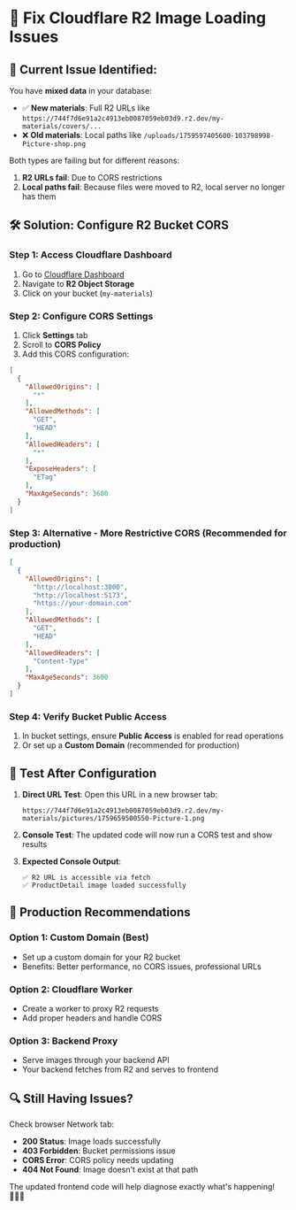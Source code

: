 # 🔧 Fix Cloudflare R2 Image Loading Issues

## 🚨 **Current Issue Identified:**
You have **mixed data** in your database:
- ✅ **New materials**: Full R2 URLs like `https://744f7d6e91a2c4913eb0087059eb03d9.r2.dev/my-materials/covers/...`
- ❌ **Old materials**: Local paths like `/uploads/1759597405600-103798998-Picture-shop.png`

Both types are failing but for different reasons:
1. **R2 URLs fail**: Due to CORS restrictions
2. **Local paths fail**: Because files were moved to R2, local server no longer has them

## 🛠️ **Solution: Configure R2 Bucket CORS**

### **Step 1: Access Cloudflare Dashboard**
1. Go to [Cloudflare Dashboard](https://dash.cloudflare.com)
2. Navigate to **R2 Object Storage**
3. Click on your bucket (`my-materials`)

### **Step 2: Configure CORS Settings**
1. Click **Settings** tab
2. Scroll to **CORS Policy**
3. Add this CORS configuration:

```json
[
  {
    "AllowedOrigins": [
      "*"
    ],
    "AllowedMethods": [
      "GET",
      "HEAD"
    ],
    "AllowedHeaders": [
      "*"
    ],
    "ExposeHeaders": [
      "ETag"
    ],
    "MaxAgeSeconds": 3600
  }
]
```

### **Step 3: Alternative - More Restrictive CORS** (Recommended for production)
```json
[
  {
    "AllowedOrigins": [
      "http://localhost:3000",
      "http://localhost:5173", 
      "https://your-domain.com"
    ],
    "AllowedMethods": [
      "GET",
      "HEAD"
    ],
    "AllowedHeaders": [
      "Content-Type"
    ],
    "MaxAgeSeconds": 3600
  }
]
```

### **Step 4: Verify Bucket Public Access**
1. In bucket settings, ensure **Public Access** is enabled for read operations
2. Or set up a **Custom Domain** (recommended for production)

## 🧪 **Test After Configuration**

1. **Direct URL Test**: Open this URL in a new browser tab:
   ```
   https://744f7d6e91a2c4913eb0087059eb03d9.r2.dev/my-materials/pictures/1759659500550-Picture-1.png
   ```

2. **Console Test**: The updated code will now run a CORS test and show results

3. **Expected Console Output**:
   ```
   ✅ R2 URL is accessible via fetch
   ✅ ProductDetail image loaded successfully
   ```

## 🚀 **Production Recommendations**

### **Option 1: Custom Domain (Best)**
- Set up a custom domain for your R2 bucket
- Benefits: Better performance, no CORS issues, professional URLs

### **Option 2: Cloudflare Worker**
- Create a worker to proxy R2 requests
- Add proper headers and handle CORS

### **Option 3: Backend Proxy**
- Serve images through your backend API
- Your backend fetches from R2 and serves to frontend

## 🔍 **Still Having Issues?**

Check browser Network tab:
- **200 Status**: Image loads successfully
- **403 Forbidden**: Bucket permissions issue
- **CORS Error**: CORS policy needs updating
- **404 Not Found**: Image doesn't exist at that path

The updated frontend code will help diagnose exactly what's happening! 🕵️‍♂️✨
